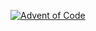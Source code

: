[![Advent of Code](https://github.com/tcardella/AdventOfCode/actions/workflows/python-app.yml/badge.svg)](https://github.com/tcardella/AdventOfCode/actions/workflows/python-app.yml)

